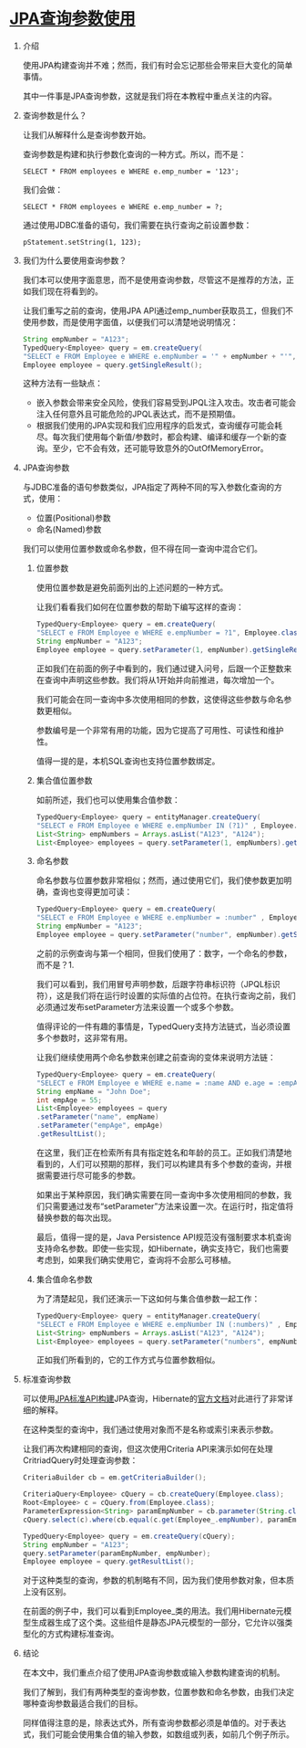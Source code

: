 # [JPA查询参数使用](https://www.baeldung.com/jpa-query-parameters)

1. 介绍

    使用JPA构建查询并不难；然而，我们有时会忘记那些会带来巨大变化的简单事情。

    其中一件事是JPA查询参数，这就是我们将在本教程中重点关注的内容。

2. 查询参数是什么？

    让我们从解释什么是查询参数开始。

    查询参数是构建和执行参数化查询的一种方式。所以，而不是：

    `SELECT * FROM employees e WHERE e.emp_number = '123';`

    我们会做：

    `SELECT * FROM employees e WHERE e.emp_number = ?;`

    通过使用JDBC准备的语句，我们需要在执行查询之前设置参数：

    `pStatement.setString(1, 123);`

3. 我们为什么要使用查询参数？

    我们本可以使用字面意思，而不是使用查询参数，尽管这不是推荐的方法，正如我们现在将看到的。

    让我们重写之前的查询，使用JPA API通过emp_number获取员工，但我们不使用参数，而是使用字面值，以便我们可以清楚地说明情况：

    ```java
    String empNumber = "A123";
    TypedQuery<Employee> query = em.createQuery(
    "SELECT e FROM Employee e WHERE e.empNumber = '" + empNumber + "'", Employee.class);
    Employee employee = query.getSingleResult();
    ```

    这种方法有一些缺点：

    - 嵌入参数会带来安全风险，使我们容易受到JPQL注入攻击。攻击者可能会注入任何意外且可能危险的JPQL表达式，而不是预期值。
    - 根据我们使用的JPA实现和我们应用程序的启发式，查询缓存可能会耗尽。每次我们使用每个新值/参数时，都会构建、编译和缓存一个新的查询。至少，它不会有效，还可能导致意外的OutOfMemoryError。

4. JPA查询参数

    与JDBC准备的语句参数类似，JPA指定了两种不同的写入参数化查询的方式，使用：

    - 位置(Positional)参数
    - 命名(Named)参数

    我们可以使用位置参数或命名参数，但不得在同一查询中混合它们。

    1. 位置参数

        使用位置参数是避免前面列出的上述问题的一种方式。

        让我们看看我们如何在位置参数的帮助下编写这样的查询：

        ```java
        TypedQuery<Employee> query = em.createQuery(
        "SELECT e FROM Employee e WHERE e.empNumber = ?1", Employee.class);
        String empNumber = "A123";
        Employee employee = query.setParameter(1, empNumber).getSingleResult();
        ```

        正如我们在前面的例子中看到的，我们通过键入问号，后跟一个正整数来在查询中声明这些参数。我们将从1开始并向前推进，每次增加一个。

        我们可能会在同一查询中多次使用相同的参数，这使得这些参数与命名参数更相似。

        参数编号是一个非常有用的功能，因为它提高了可用性、可读性和维护性。

        值得一提的是，本机SQL查询也支持位置参数绑定。

    2. 集合值位置参数

        如前所述，我们也可以使用集合值参数：

        ```java
        TypedQuery<Employee> query = entityManager.createQuery(
        "SELECT e FROM Employee e WHERE e.empNumber IN (?1)" , Employee.class);
        List<String> empNumbers = Arrays.asList("A123", "A124");
        List<Employee> employees = query.setParameter(1, empNumbers).getResultList();
        ```

    3. 命名参数

        命名参数与位置参数非常相似；然而，通过使用它们，我们使参数更加明确，查询也变得更加可读：

        ```java
        TypedQuery<Employee> query = em.createQuery(
        "SELECT e FROM Employee e WHERE e.empNumber = :number" , Employee.class);
        String empNumber = "A123";
        Employee employee = query.setParameter("number", empNumber).getSingleResult();
        ```

        之前的示例查询与第一个相同，但我们使用了：数字，一个命名的参数，而不是？1.

        我们可以看到，我们用冒号声明参数，后跟字符串标识符（JPQL标识符），这是我们将在运行时设置的实际值的占位符。在执行查询之前，我们必须通过发布setParameter方法来设置一个或多个参数。

        值得评论的一件有趣的事情是，TypedQuery支持方法链式，当必须设置多个参数时，这非常有用。

        让我们继续使用两个命名参数来创建之前查询的变体来说明方法链：

        ```java
        TypedQuery<Employee> query = em.createQuery(
        "SELECT e FROM Employee e WHERE e.name = :name AND e.age = :empAge" , Employee.class);
        String empName = "John Doe";
        int empAge = 55;
        List<Employee> employees = query
        .setParameter("name", empName)
        .setParameter("empAge", empAge)
        .getResultList();
        ```

        在这里，我们正在检索所有具有指定姓名和年龄的员工。正如我们清楚地看到的，人们可以预期的那样，我们可以构建具有多个参数的查询，并根据需要进行尽可能多的参数。

        如果出于某种原因，我们确实需要在同一查询中多次使用相同的参数，我们只需要通过发布“setParameter”方法来设置一次。在运行时，指定值将替换参数的每次出现。

        最后，值得一提的是，Java Persistence API规范没有强制要求本机查询支持命名参数。即使一些实现，如Hibernate，确实支持它，我们也需要考虑到，如果我们确实使用它，查询将不会那么可移植。

    4. 集合值命名参数

        为了清楚起见，我们还演示一下这如何与集合值参数一起工作：

        ```java
        TypedQuery<Employee> query = entityManager.createQuery(
        "SELECT e FROM Employee e WHERE e.empNumber IN (:numbers)" , Employee.class);
        List<String> empNumbers = Arrays.asList("A123", "A124");
        List<Employee> employees = query.setParameter("numbers", empNumbers).getResultList();
        ```

        正如我们所看到的，它的工作方式与位置参数相似。

5. 标准查询参数

    可以使用[JPA标准API构建](https://www.baeldung.com/hibernate-criteria-queries-metamodel)JPA查询，Hibernate的[官方文档](https://docs.jboss.org/hibernate/orm/5.2/topical/html_single/metamodelgen/MetamodelGenerator.html)对此进行了非常详细的解释。

    在这种类型的查询中，我们通过使用对象而不是名称或索引来表示参数。

    让我们再次构建相同的查询，但这次使用Criteria API来演示如何在处理CritriadQuery时处理查询参数：

    ```java
    CriteriaBuilder cb = em.getCriteriaBuilder();

    CriteriaQuery<Employee> cQuery = cb.createQuery(Employee.class);
    Root<Employee> c = cQuery.from(Employee.class);
    ParameterExpression<String> paramEmpNumber = cb.parameter(String.class);
    cQuery.select(c).where(cb.equal(c.get(Employee_.empNumber), paramEmpNumber));

    TypedQuery<Employee> query = em.createQuery(cQuery);
    String empNumber = "A123";
    query.setParameter(paramEmpNumber, empNumber);
    Employee employee = query.getResultList();
    ```

    对于这种类型的查询，参数的机制略有不同，因为我们使用参数对象，但本质上没有区别。

    在前面的例子中，我们可以看到Employee_类的用法。我们用Hibernate元模型生成器生成了这个类。这些组件是静态JPA元模型的一部分，它允许以强类型化的方式构建标准查询。

6. 结论

    在本文中，我们重点介绍了使用JPA查询参数或输入参数构建查询的机制。

    我们了解到，我们有两种类型的查询参数，位置参数和命名参数，由我们决定哪种查询参数最适合我们的目标。

    同样值得注意的是，除表达式外，所有查询参数都必须是单值的。对于表达式，我们可能会使用集合值的输入参数，如数组或列表，如前几个例子所示。
